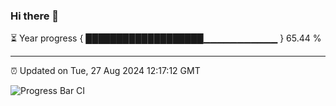 ### Hi there 👋

⏳ Year progress { ███████████████████▁▁▁▁▁▁▁▁▁▁▁ } 65.44 %

---

⏰ Updated on Tue, 27 Aug 2024 12:17:12 GMT

![Progress Bar CI](https://github.com/Shyam-Makwana/GitHub-Actions-Demo/workflows/Progress%20Bar%20CI/badge.svg)
